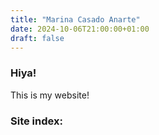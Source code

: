 ```yaml
---
title: "Marina Casado Anarte"
date: 2024-10-06T21:00:00+01:00
draft: false
---
```


### Hiya!

This is my website!

### Site index:
